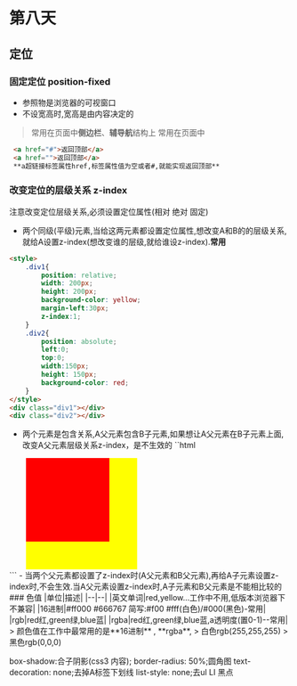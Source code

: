# 第八天
## 定位
### 固定定位 position-fixed
- 参照物是浏览器的可视窗口
- 不设宽高时,宽高是由内容决定的
> 常用在页面中**侧边栏**、**辅导航**结构上
常用在页面中

```html
 <a href="#">返回顶部</a>
 <a href="">返回顶部</a>
 **a超链接标签属性href,标签属性值为空或者#,就能实现返回顶部**
```
### 改变定位的层级关系 z-index
注意改变定位层级关系,必须设置定位属性(相对 绝对 固定)
- 两个同级(平级)元素,当给这两元素都设置定位属性,想改变A和B的的层级关系,就给A设置z-index(想改变谁的层级,就给谁设z-index).**常用**
```html
<style>
    .div1{
        position: relative;
        width: 200px;
        height: 200px;
        background-color: yellow;
        margin-left:30px;
        z-index:1;
    }
    .div2{
        position: absolute;
        left:0;
        top:0;
        width:150px;
        height: 150px;
        background-color: red;
    }
</style>
<div class="div1"></div>
<div class="div2"></div>
```

- 两个元素是包含关系,A父元素包含B子元素,如果想让A父元素在B子元素上面,改变A父元素层级关系z-index，是不生效的
``html
<style>
    .box{
        position: relative;
        width: 200px;
        height: 200px;
        background-color: yellow;
        margin-left:30px;
        z-index:1;/**不生效**/
    }
    .div1{
        position: absolute;
        left:0;
        top:0;
        width:150px;
        height: 150px;
        background-color: red;
    }
</style>
<div class="box">
    <div class="div1"></div>
</div>
```
- 当两个父元素都设置了z-index时(A父元素和B父元素),再给A子元素设置z-index时,不会生效.当A父元素设置z-index时,A子元素和B父元素是不能相比较的
### 色值
|单位|描述|
|--|--|
|英文单词|red,yellow...工作中不用,低版本浏览器下不兼容|
|16进制|#ff000 #666767 简写:#f00 #fff(白色)/#000(黑色)-常用|
|rgb|red红,green绿,blue蓝|
|rgba|red红,green绿,blue蓝,a透明度(置0-1)--常用|
> 颜色值在工作中最常用的是**16进制** , **rgba**,
> 白色rgb(255,255,255)
> 黑色rgb(0,0,0)

box-shadow:合子阴影(css3 内容);
border-radius: 50%;圆角图
text-decoration: none;去掉A标签下划线
list-style: none;去ul LI 黑点
